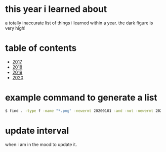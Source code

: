 # this year i learned about
a totally inaccurate list of things i learned within a year. the dark figure is very high!

# table of contents
* [2017](2017/README.md)
* [2018](2018/README.md)
* [2019](2019/README.md)
* [2020](2020/README.md)

# example command to generate a list
```bash
$ find . -type f -name "*.png" -newermt 20200101 -and -not -newermt 20210101 -exec ls -l "{}" + | sort -k6,6M -k7,7n > ~/tmp/2020.md
```

# update interval
when i am in the mood to update it.
